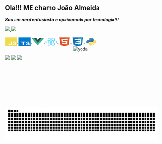 ## Ola!!! ME chamo João Almeida
***Sou um nerd entusiasta e apaixonado por tecnologia!!!***
 <div>
  <a href="https://github.com/jpba-almeida">
  <img height="180em" src="https://github-readme-stats.vercel.app/api?username=jpba-almeida&show_icons=true&theme=tokyonight&include_all_commits=true&count_private=true"/>
  <img height="180em" src="https://github-readme-stats.vercel.app/api/top-langs/?username=jpba-almeida&layout=compact&langs_count=7&theme=tokyonight"/>
</div>
<div style="display: inline_block"><br>
  <img align="center" alt="Js" height="30" width="40" src="https://raw.githubusercontent.com/devicons/devicon/master/icons/javascript/javascript-plain.svg">
  <img align="center" alt="Ts" height="30" width="40" src="https://raw.githubusercontent.com/devicons/devicon/master/icons/typescript/typescript-plain.svg">
  <img align="center" alt="Vue.js" height="30" width="40" src="https://github.com/devicons/devicon/blob/master/icons/vuejs/vuejs-original.svg">
  <img align="center" alt="React" height="30" width="40" src="https://raw.githubusercontent.com/devicons/devicon/master/icons/react/react-original.svg">
  <img align="center" alt="HTML" height="30" width="40" src="https://raw.githubusercontent.com/devicons/devicon/master/icons/html5/html5-original.svg">
  <img align="center" alt="CSS" height="30" width="40" src="https://raw.githubusercontent.com/devicons/devicon/master/icons/css3/css3-original.svg">
  <img align="center" alt="Python" height="30" width="40" src="https://raw.githubusercontent.com/devicons/devicon/master/icons/python/python-original.svg">
  <img align="right" alt="yoda" src="https://media.giphy.com/media/WTjXuYA2y4o3UZly3W/giphy-downsized.gif?cid=790b7611ae91272f94f388ec2794ad731ecbec9aec03ca07&rid=giphy-downsized.gif&ct=g" width="280" height="200">
 
  ##
 
<div> 
  <a href = "mailto:jpbdalmeida@gmail.com"><img src="https://img.shields.io/badge/-Gmail-%23333?style=for-the-badge&logo=gmail&logoColor=white" target="_blank"></a>  
 <a href="https:/www.linkedin.com/in/joão-paulo-almeida" target="_blank"><img src="https://img.shields.io/badge/-LinkedIn-%230077B5?style=for-the-badge&logo=linkedin&logoColor=white" target="_blank"></a> 
   <a href="https://www.instagram.com/j_.p._b_.a/" target="_blank"><img src="https://img.shields.io/badge/-Instagram-%23E4405F?style=for-the-badge&logo=instagram&logoColor=white" target="_blank"></a>
 
 
  ![Snake animation](https://github.com/jpba-almeida/jpba-almeida/blob/output/github-contribution-grid-snake.svg)
 
</div>
 
